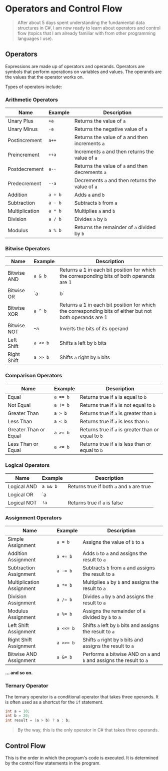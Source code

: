 # Operators and Control Flow

> After about 5 days spent understanding the fundamental data structures in C#, I am now ready to learn about operators and control flow (topics that I am already familiar with from other programming languages I use).

## Operators

Expressions are made up of operators and operands. Operators are symbols that perform operations on variables and values. The operands are the values that the operator works on.

Types of operators include:

### Arithmetic Operators

Name | Example | Description
---- | ------- | -----------
Unary Plus | `+a` | Returns the value of `a`
Unary Minus | `-a` | Returns the negative value of `a`
Postincrement | `a++` | Returns the value of a and then increments `a`
Preincrement | `++a` | Increments `a` and then returns the value of `a`
Postdecrement | `a--` | Returns the value of `a` and then decrements `a`
Predecrement | `--a` | Decrements `a` and then returns the value of `a`
Addition | `a + b` | Adds `a` and `b`
Subtraction | `a - b` | Subtracts `b` from `a`
Multiplication | `a * b` | Multiplies `a` and `b`
Division | `a / b` | Divides `a` by `b`
Modulus | `a % b` | Returns the remainder of `a` divided by `b`

### Bitwise Operators

Name | Example | Description
---- | ------- | -----------
Bitwise AND | `a & b` | Returns a 1 in each bit position for which the corresponding bits of both operands are 1
Bitwise OR | `a | b` | Returns a 1 in each bit position for which the corresponding bits of either or both operands are 1
Bitwise XOR | `a ^ b` | Returns a 1 in each bit position for which the corresponding bits of either but not both operands are 1
Bitwise NOT | `~a` | Inverts the bits of its operand
Left Shift | `a << b` | Shifts `a` left by `b` bits
Right Shift | `a >> b` | Shifts `a` right by `b` bits

### Comparison Operators

Name | Example | Description
---- | ------- | -----------
Equal | `a == b` | Returns true if `a` is equal to `b`
Not Equal | `a != b` | Returns true if `a` is not equal to `b`
Greater Than | `a > b` | Returns true if `a` is greater than `b`
Less Than | `a < b` | Returns true if `a` is less than `b`
Greater Than or Equal | `a >= b` | Returns true if `a` is greater than or equal to `b`
Less Than or Equal | `a <= b` | Returns true if `a` is less than or equal to `b`

### Logical Operators

Name | Example | Description
---- | ------- | -----------
Logical AND | `a && b` | Returns true if both `a` and `b` are true
Logical OR | `a || b` | Returns true if either `a` or `b` are true
Logical NOT | `!a` | Returns true if `a` is false

### Assignment Operators

Name | Example | Description
---- | ------- | -----------
Simple Assignment | `a = b` | Assigns the value of `b` to `a`
Addition Assignment | `a += b` | Adds `b` to `a` and assigns the result to `a`
Subtraction Assignment | `a -= b` | Subtracts `b` from `a` and assigns the result to `a`
Multiplication Assignment | `a *= b` | Multiplies `a` by `b` and assigns the result to `a`
Division Assignment | `a /= b` | Divides `a` by `b` and assigns the result to `a`
Modulus Assignment | `a %= b` | Assigns the remainder of `a` divided by `b` to `a`
Left Shift Assignment | `a <<= b` | Shifts `a` left by `b` bits and assigns the result to `a`
Right Shift Assignment | `a >>= b` | Shifts `a` right by `b` bits and assigns the result to `a`
Bitwise AND Assignment | `a &= b` | Performs a bitwise AND on `a` and `b` and assigns the result to `a`

**... and so on.**

### Ternary Operator

The ternary operator is a conditional operator that takes three operands. It is often used as a shortcut for the `if` statement.

```csharp
int a = 10;
int b = 20;
int result = (a > b) ? a : b;
```

> By the way, this is the only operator in C# that takes three operands.

## Control Flow

This is the order in which the program's code is executed. It is determined by the control flow statements in the program.